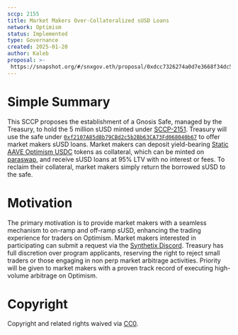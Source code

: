 ```yaml
---
sccp: 2155
title: Market Makers Over-Collateralized sUSD Loans
network: Optimism
status: Implemented
type: Governance
created: 2025-01-20
author: Kaleb
proposal: >-
 https://snapshot.org/#/snxgov.eth/proposal/0xdcc7326274a0d7e3668f34dc579814f60e2267c52fabdf7fd178c2a44e632cd3
---
```


# Simple Summary

This SCCP proposes the establishment of a Gnosis Safe, managed by the Treasury, to hold the 5 million sUSD minted under [SCCP-2151](https://sips.synthetix.io/sccp/sccp-2151/). 
Treasury will use the safe under [`0xf2107A85d8b79CBd2c5b2Bb63CA73Fd068040b67`](https://app.safe.global/home?safe=oeth:0xf2107A85d8b79CBd2c5b2Bb63CA73Fd068040b67) to offer market makers sUSD loans. 
Market makers can deposit yield-bearing [Static AAVE Optimism USDC](https://optimistic.etherscan.io/address/0x9f281eb58fd98ad98ede0fc4c553ad4d73e7ca2c) tokens as collateral, which can be minted on [paraswap](https://app.paraswap.xyz/), and receive sUSD loans at 95% LTV with no interest or fees. To reclaim their collateral, market makers simply return the borrowed sUSD to the safe.


# Motivation

The primary motivation is to provide market makers with a seamless mechanism to on-ramp and off-ramp sUSD, enhancing the trading experience for traders on Optimism.
Market makers interested in participating can submit a request via the [Synthetix Discord](https://discord.gg/88Ee8meP). Treasury has full discretion over program applicants, reserving the right to reject small traders or those engaging in non perp market arbitrage activities. Priority will be given to market makers with a proven track record of executing high-volume arbitrage on Optimism.

# Copyright
Copyright and related rights waived via [CC0](https://creativecommons.org/publicdomain/zero/1.0/).
